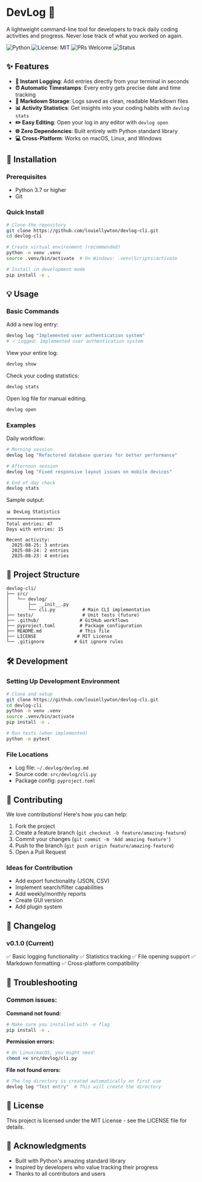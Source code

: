 # DevLog 📓

A lightweight command-line tool for developers to track daily coding activities and progress. Never lose track of what you worked on again.

![Python](https://img.shields.io/badge/python-3.7+-blue.svg)
![License: MIT](https://img.shields.io/badge/License-MIT-green.svg)
![PRs Welcome](https://img.shields.io/badge/PRs-welcome-brightgreen.svg)
![Status](https://img.shields.io/badge/status-active-success.svg)

## ✨ Features

- **🚀 Instant Logging**: Add entries directly from your terminal in seconds
- **⏰ Automatic Timestamps**: Every entry gets precise date and time tracking
- **📝 Markdown Storage**: Logs saved as clean, readable Markdown files
- **📊 Activity Statistics**: Get insights into your coding habits with `devlog stats`
- **✏️ Easy Editing**: Open your log in any editor with `devlog open`
- **🌐 Zero Dependencies**: Built entirely with Python standard library
- **💻 Cross-Platform**: Works on macOS, Linux, and Windows

## 🚀 Installation

### Prerequisites
- Python 3.7 or higher
- Git

### Quick Install
```bash
# Clone the repository
git clone https://github.com/louiellywton/devlog-cli.git
cd devlog-cli

# Create virtual environment (recommended)
python -m venv .venv
source .venv/bin/activate  # On Windows: .venv\Scripts\activate

# Install in development mode
pip install -e .
```

## 💡 Usage

### Basic Commands

Add a new log entry:
```bash
devlog log "Implemented user authentication system"
# ✓ Logged: Implemented user authentication system
```

View your entire log:
```bash
devlog show
```

Check your coding statistics:
```bash
devlog stats
```

Open log file for manual editing:
```bash
devlog open
```

### Examples

Daily workflow:
```bash
# Morning session
devlog log "Refactored database queries for better performance"

# Afternoon session  
devlog log "Fixed responsive layout issues on mobile devices"

# End of day check
devlog stats
```

Sample output:
```
📊 DevLog Statistics
====================
Total entries: 47
Days with entries: 15

Recent activity:
  2025-08-25: 3 entries
  2025-08-24: 2 entries
  2025-08-23: 4 entries
```

## 📁 Project Structure

```
devlog-cli/
├── src/
│   └── devlog/
│       ├── __init__.py
│       └── cli.py          # Main CLI implementation
├── tests/                  # Unit tests (future)
├── .github/               # GitHub workflows
├── pyproject.toml         # Package configuration
├── README.md              # This file
├── LICENSE               # MIT License
└── .gitignore           # Git ignore rules
```

## 🛠️ Development

### Setting Up Development Environment

```bash
# Clone and setup
git clone https://github.com/louiellywton/devlog-cli.git
cd devlog-cli
python -m venv .venv
source .venv/bin/activate
pip install -e .

# Run tests (when implemented)
python -m pytest
```

### File Locations

- Log file: `~/.devlog/devlog.md`
- Source code: `src/devlog/cli.py`
- Package config: `pyproject.toml`

## 🤝 Contributing

We love contributions! Here's how you can help:

1. Fork the project
2. Create a feature branch (`git checkout -b feature/amazing-feature`)
3. Commit your changes (`git commit -m 'Add amazing feature'`)
4. Push to the branch (`git push origin feature/amazing-feature`)
5. Open a Pull Request

### Ideas for Contribution

- Add export functionality (JSON, CSV)
- Implement search/filter capabilities
- Add weekly/monthly reports
- Create GUI version
- Add plugin system

## 📝 Changelog

### v0.1.0 (Current)

✅ Basic logging functionality
✅ Statistics tracking
✅ File opening support
✅ Markdown formatting
✅ Cross-platform compatibility

## 🐛 Troubleshooting

### Common issues:

**Command not found:**
```bash
# Make sure you installed with -e flag
pip install -e .
```

**Permission errors:**
```bash
# On Linux/macOS, you might need:
chmod +x src/devlog/cli.py
```

**File not found errors:**
```bash
# The log directory is created automatically on first use
devlog log "Test entry"  # This will create the directory
```

## 📄 License

This project is licensed under the MIT License - see the LICENSE file for details.

## 🙏 Acknowledgments

- Built with Python's amazing standard library
- Inspired by developers who value tracking their progress
- Thanks to all contributors and users
